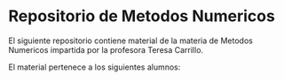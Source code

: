 # Repositorio de Metodos Numericos
El siguiente repositorio contiene material de la materia de Metodos Numericos impartida por la profesora Teresa Carrillo.

El material pertenece a los siguientes alumnos:
